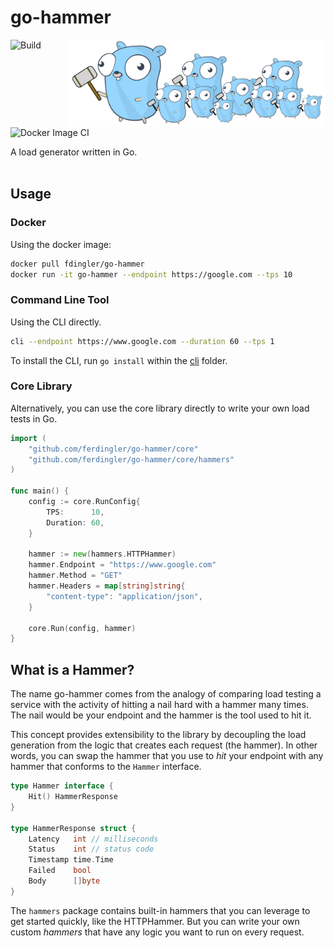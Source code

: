# go-hammer

<img src="docs/logo.svg" align="right" height="140">

![Build](https://github.com/ferdingler/go-hammer/workflows/Build/badge.svg)
![Docker Image CI](https://github.com/ferdingler/go-hammer/workflows/Docker%20Image%20CI/badge.svg)

A load generator written in Go. 
<br><br>

## Usage

### Docker

Using the docker image:

```bash
docker pull fdingler/go-hammer
docker run -it go-hammer --endpoint https://google.com --tps 10
```

### Command Line Tool

Using the CLI directly. 

```bash
cli --endpoint https://www.google.com --duration 60 --tps 1
```

To install the CLI, run `go install` within the [cli](cli/) folder.

### Core Library

Alternatively, you can use the core library directly to write your own load tests in Go. 

```go
import (
	"github.com/ferdingler/go-hammer/core"
	"github.com/ferdingler/go-hammer/core/hammers"
)

func main() {
	config := core.RunConfig{
		TPS:      10,
		Duration: 60,
	}

	hammer := new(hammers.HTTPHammer)
	hammer.Endpoint = "https://www.google.com"
	hammer.Method = "GET"
	hammer.Headers = map[string]string{
		"content-type": "application/json",
	}

	core.Run(config, hammer)
}
```

## What is a Hammer?

The name go-hammer comes from the analogy of comparing load testing a service with the activity of hitting a nail hard with a hammer many times. The nail would be your endpoint and the hammer is the tool used to hit it. 

This concept provides extensibility to the library by decoupling the load generation from the logic that creates each request (the hammer). In other words, you can swap the hammer that you use to _hit_ your endpoint with any hammer that conforms to the `Hammer` interface. 

```go
type Hammer interface {
	Hit() HammerResponse
}

type HammerResponse struct {
	Latency   int // milliseconds
	Status    int // status code
	Timestamp time.Time
	Failed    bool
	Body      []byte
}
```

The `hammers` package contains built-in hammers that you can leverage to get started quickly, like the HTTPHammer. But you can write your own custom _hammers_ that have any logic you want to run on every request.